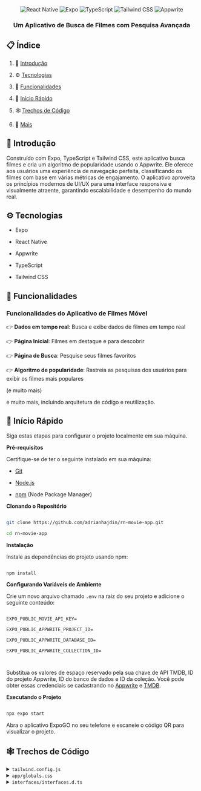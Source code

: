 <div align="center">
  <div>
    <img src="https://img.shields.io/badge/-React_Native-black?style=for-the-badge&logoColor=white&logo=react&color=61DAFB" alt="React Native" />
    <img src="https://img.shields.io/badge/-Expo-black?style=for-the-badge&logoColor=white&logo=expo&color=000020" alt="Expo" />
    <img src="https://img.shields.io/badge/-TypeScript-black?style=for-the-badge&logoColor=white&logo=typescript&color=3178C6" alt="TypeScript" />
    <img src="https://img.shields.io/badge/-Tailwind_CSS-black?style=for-the-badge&logoColor=white&logo=tailwindcss&color=06B6D4" alt="Tailwind CSS" />
    <img src="https://img.shields.io/badge/-Appwrite-black?style=for-the-badge&logoColor=white&logo=appwrite&color=F02E65" alt="Appwrite" />
  </div>

  <h3 align="center">Um Aplicativo de Busca de Filmes com Pesquisa Avançada</h3>
</div>

## 📋 <a name="table">Índice</a>

1. 🤖 [Introdução](#introduction)

2. ⚙️ [Tecnologias](#tech-stack)

3. 🔋 [Funcionalidades](#features)

4. 🤸 [Início Rápido](#quick-start)

5. 🕸️ [Trechos de Código](#snippets)

6. 🚀 [Mais](#more)

## <a name="introduction">🤖 Introdução</a>

Construído com Expo, TypeScript e Tailwind CSS, este aplicativo busca filmes e cria um algoritmo de popularidade usando o Appwrite. Ele oferece aos usuários uma experiência de navegação perfeita, classificando os filmes com base em várias métricas de engajamento. O aplicativo aproveita os princípios modernos de UI/UX para uma interface responsiva e visualmente atraente, garantindo escalabilidade e desempenho do mundo real.


## <a name="tech-stack">⚙️ Tecnologias</a>

- Expo

- React Native

- Appwrite

- TypeScript

- Tailwind CSS

## <a name="features">🔋 Funcionalidades</a>

### Funcionalidades do Aplicativo de Filmes Móvel

👉 **Dados em tempo real**: Busca e exibe dados de filmes em tempo real

👉 **Página Inicial**: Filmes em destaque e para descobrir

👉 **Página de Busca**: Pesquise seus filmes favoritos

👉 **Algoritmo de popularidade**: Rastreia as pesquisas dos usuários para exibir os filmes mais populares

(e muito mais)

e muito mais, incluindo arquitetura de código e reutilização.

## <a name="quick-start">🤸 Início Rápido</a>

Siga estas etapas para configurar o projeto localmente em sua máquina.

**Pré-requisitos**

Certifique-se de ter o seguinte instalado em sua máquina:

- [Git](https://git-scm.com/)

- [Node.js](https://nodejs.org/en)

- [npm](https://www.npmjs.com/) (Node Package Manager)

**Clonando o Repositório**

```bash

git clone https://github.com/adrianhajdin/rn-movie-app.git

cd rn-movie-app

```

**Instalação**

Instale as dependências do projeto usando npm:

```bash

npm install

```

**Configurando Variáveis de Ambiente**

Crie um novo arquivo chamado `.env` na raiz do seu projeto e adicione o seguinte conteúdo:

```env

EXPO_PUBLIC_MOVIE_API_KEY=

EXPO_PUBLIC_APPWRITE_PROJECT_ID=

EXPO_PUBLIC_APPWRITE_DATABASE_ID=

EXPO_PUBLIC_APPWRITE_COLLECTION_ID=



```

Substitua os valores de espaço reservado pela sua chave de API TMDB, ID do projeto Appwrite, ID do banco de dados e ID da coleção. Você pode obter essas credenciais se cadastrando no [Appwrite](https://cloud.appwrite.io/console/login) e [TMDB](https://www.themoviedb.org/login).

**Executando o Projeto**

```bash

npx expo start

```

Abra o aplicativo ExpoGO no seu telefone e escaneie o código QR para visualizar o projeto.

## <a name="snippets">🕸️ Trechos de Código</a>

<details>

<summary><code>tailwind.config.js</code></summary>

```typescript
/** @type {import('tailwindcss').Config} */
module.exports = {
  content: ["./app/**/*.{js,jsx,ts,tsx}", "./components/**/*.{js,jsx,ts,tsx}"],
  presets: [require("nativewind/preset")],
  theme: {
    extend: {
      colors: {
        primary: "#030014",
        secondary: "#151312",
        ratingBox: "#221F3D",
        searchBar: "#0F0D23",
        text: "#9CA4AB",
        darkAccent: "#AB8BFF",
        accentText: "#A8B5DB",
        secondaryText: "#D6C7FF",
      },
    },
  },
  plugins: [],
};
```

</details>

<details>

<summary><code>app/globals.css</code></summary>

```css
@tailwind base;
@tailwind components;
@tailwind utilities;
```

</details>

<details>

<summary><code>interfaces/interfaces.d.ts</code></summary>

```typescript
interface Movie {
  id: number;
  title: string;
  adult: boolean;
  backdrop_path: string;
  genre_ids: number[];
  original_language: string;
  original_title: string;
  overview: string;
  popularity: number;
  poster_path: string;
  release_date: string;
  video: boolean;
  vote_average: number;
  vote_count: number;
}

interface TrendingMovie {
  searchTerm: string;
  movie_id: number;
  title: string;
  count: number;
  poster_url: string;
}

interface MovieDetails {
  adult: boolean;
  backdrop_path: string | null;
  belongs_to_collection: {
    id: number;
    name: string;
    poster_path: string;
    backdrop_path: string;
  } | null;
  budget: number;
  genres: {
    id: number;
    name: string;
  }[];
  homepage: string | null;
  id: number;
  imdb_id: string | null;
  original_language: string;
  original_title: string;
  overview: string | null;
  popularity: number;
  poster_path: string | null;
  production_companies: {
    id: number;
    logo_path: string | null;
    name: string;
    origin_country: string;
  }[];
  production_countries: {
    iso_3166_1: string;
    name: string;
  }[];
  release_date: string;
  revenue: number;
  runtime: number | null;
  spoken_languages: {
    english_name: string;
    iso_639_1: string;
    name: string;
  }[];
  status: string;
  tagline: string | null;
  title: string;
  video: boolean;
  vote_average: number;
  vote_count: number;
}

interface TrendingCardProps {
  movie: TrendingMovie;
  index: number;
}
```

</details>